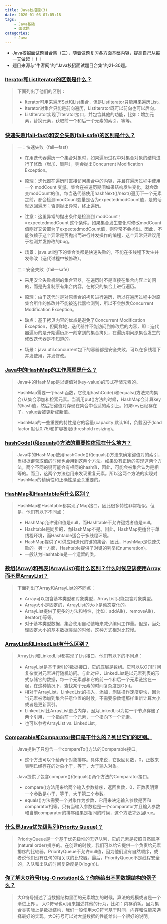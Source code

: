 ```yaml
---
title: Java校招题(3)
date: 2020-01-03 07:05:18
tags:
	- Java基础
	- 面试题
categories:
	- Java
---
```


* Java校招面试题目合集（三），随着做题复习各方面基础内容，提高自己从每一天做起！！！
* 题目来源与“牛客网”的“Java校招面试题目合集”的21-30题。

<!-- more -->

### [Iterator和ListIterator的区别是什么？]( https://www.nowcoder.com/ta/review-java/review?page=21 )

>  下面列出了他们的区别：
>
> * Iterator可用来遍历Set和List集合，但是ListIterator只能用来遍历List。
> * Iterator对集合只能是前向遍历，ListIterator既可以前向也可以后向。
> * ListIterator实现了Iterator接口，并包含其他的功能，比如：增加元素，替换元素，获取前一个和后一个元素的索引，等等。 

### [快速失败(fail-fast)和安全失败(fail-safe)的区别是什么？]( https://www.nowcoder.com/ta/review-java/review?page=22 )

> 一：快速失败（fail—fast）
>
> * 在用迭代器遍历一个集合对象时，如果遍历过程中对集合对象的结构进行了修改（增加、删除），则会抛出Concurrent Modification Exception。
>
> * 原理：迭代器在遍历时直接访问集合中的内容，并且在遍历过程中使用一个 modCount 变量。集合在被遍历期间如果结构发生变化，就会改变modCount的值。每当迭代器使用hashNext()/next()遍历下一个元素之前，都会检测modCount变量是否为expectedmodCount值，是的话就返回遍历；否则抛出异常，终止遍历。
>
> * 注意：这里异常的抛出条件是检测到 modCount！=expectedmodCount 这个条件。如果集合发生变化时修改modCount值刚好又设置为了expectedmodCount值，则异常不会抛出。因此，不能依赖于这个异常是否抛出而进行并发操作的编程，这个异常只建议用于检测并发修改的bug。
>
> * 场景：java.util包下的集合类都是快速失败的，不能在多线程下发生并发修改（迭代过程中被修改）。
>
> 二：安全失败（fail—safe）
>
> * 采用安全失败机制的集合容器，在遍历时不是直接在集合内容上访问的，而是先复制原有集合内容，在拷贝的集合上进行遍历。
>
> * 原理：由于迭代时是对原集合的拷贝进行遍历，所以在遍历过程中对原集合所作的修改并不能被迭代器检测到，所以不会触发Concurrent Modification Exception。
>
> * 缺点：基于拷贝内容的优点是避免了Concurrent Modification Exception，但同样地，迭代器并不能访问到修改后的内容，即：迭代器遍历的是开始遍历那一刻拿到的集合拷贝，在遍历期间原集合发生的修改迭代器是不知道的。
>
> * 场景：java.util.concurrent包下的容器都是安全失败，可以在多线程下并发使用，并发修改。

### [Java中的HashMap的工作原理是什么？]( https://www.nowcoder.com/ta/review-java/review?query=&asc=true&order=&page=23 )

>  Java中的HashMap是以键值对(key-value)的形式存储元素的。
>
> HashMap需要一个hash函数，它使用hashCode()和equals()方法来向集合/从集合添加和检索元素。当调用put()方法的时候，HashMap会计算key的hash值，然后把键值对存储在集合中合适的索引上。如果key已经存在了，value会被更新成新值。
>
> HashMap的一些重要的特性是它的容量(capacity 默认16)，负载因子(load factor 默认0.75)和扩容极限(threshold resizing)。 

### [hashCode()和equals()方法的重要性体现在什么地方？]( https://www.nowcoder.com/ta/review-java/review?query=&asc=true&order=&page=24 )

>  Java中的HashMap使用hashCode()和equals()方法来确定键值对的索引，当根据键获取值的时候也会用到这两个方法。如果没有正确的实现这两个方法，两个不同的键可能会有相同的hash值，因此，可能会被集合认为是相等的。而且，这两个方法也用来发现重复元素。所以这两个方法的实现对HashMap的精确性和正确性是至关重要的。 

### [HashMap和Hashtable有什么区别？]( https://www.nowcoder.com/ta/review-java/review?query=&asc=true&order=&page=25 )

> HashMap和Hashtable都实现了Map接口，因此很多特性非常相似。但是，他们有以下不同点：
>
> * HashMap允许键和值是null，而Hashtable不允许键或者值是null。
> * Hashtable是同步的，而HashMap不是。因此，HashMap更适合于单线程环境，而Hashtable适合于多线程环境。
> * HashMap提供了可供应用迭代的键的集合，因此，HashMap是快速失败的。另一方面，Hashtable提供了对键的列举(Enumeration)。
> * 一般认为Hashtable是一个遗留的类。 

### [数组(Array)和列表(ArrayList)有什么区别？什么时候应该使用Array而不是ArrayList？]( https://www.nowcoder.com/ta/review-java/review?page=26 )

> 下面列出了Array和ArrayList的不同点：
>
> * Array可以包含基本类型和对象类型，ArrayList只能包含对象类型。
> * Array大小是固定的，ArrayList的大小是动态变化的。
> * ArrayList提供了更多的方法和特性，比如：addAll()，removeAll()，iterator()等等。
> * 对于基本类型数据，集合使用自动装箱来减少编码工作量。但是，当处理固定大小的基本数据类型的时候，这种方式相对比较慢。 

### [ArrayList和LinkedList有什么区别？]( https://www.nowcoder.com/ta/review-java/review?page=27 )

> ArrayList和LinkedList都实现了List接口，他们有以下的不同点：
>
> * ArrayList是基于索引的数据接口，它的底层是数组。它可以以O(1)时间复杂度对元素进行随机访问。与此对应，LinkedList是以元素列表的形式存储它的数据，每一个元素都和它的前一个和后一个元素链接在一起，在这种情况下，查找某个元素的时间复杂度是O(n)。
> * 相对于ArrayList，LinkedList的插入，添加，删除操作速度更快，因为当元素被添加到集合任意位置的时候，不需要像数组那样重新计算大小或者是更新索引。
> * LinkedList比ArrayList更占内存，因为LinkedList为每一个节点存储了两个引用，一个指向前一个元素，一个指向下一个元素。
> * 也可以参考ArrayList vs. LinkedList。 

### [Comparable和Comparator接口是干什么的？列出它们的区别。]( https://www.nowcoder.com/ta/review-java/review?page=28 )

> Java提供了只包含一个compareTo()方法的Comparable接口。
>
> * 这个方法可以个给两个对象排序。具体来说，它返回负数，0，正数来表明已经存在的对象小于，等于，大于输入对象。
>
> Java提供了包含compare()和equals()两个方法的Comparator接口。
>
> * compare()方法用来给两个输入参数排序，返回负数，0，正数表明第一个参数是小于，等于，大于第二个参数。
> * equals()方法需要一个对象作为参数，它用来决定输入参数是否和comparator相等。只有当输入参数也是一个comparator并且输入参数和当前comparator的排序结果是相同的时候，这个方法才返回true。 

### [什么是Java优先级队列(Priority Queue)？]( https://www.nowcoder.com/ta/review-java/review?page=29 )

> PriorityQueue是一个基于优先级堆的无界队列，它的元素是按照自然顺序(natural order)排序的。在创建的时候，我们可以给它提供一个负责给元素排序的比较器。PriorityQueue不允许null值，因为他们没有自然顺序，或者说他们没有任何的相关联的比较器。最后，PriorityQueue不是线程安全的，入队和出队的时间复杂度是O(log(n))。

### [你了解大O符号(big-O notation)么？你能给出不同数据结构的例子么？]( https://www.nowcoder.com/ta/review-java/review?page=30 )

> 大O符号描述了当数据结构里面的元素增加的时候，算法的规模或者是一个渐进上界 。
> 大O符号也可用来描述其他的行为，比如：内存消耗。因为集合类实际上是数据结构，我们一般使用大O符号基于时间，内存和性能来选择最好的实现。大O符号可以对大量数据的性能给出一个很好的说明。 